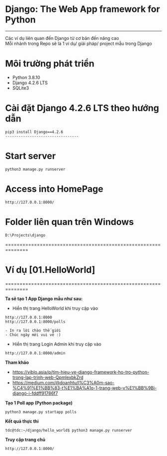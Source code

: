 # Django: The Web App framework for Python
-------------------------------------------------------------------------
Các ví dụ liên quan đến Django từ cơ bản đến nâng cao<br/>
Mỗi nhánh trong Repo sẽ là 1 ví dụ/ giải pháp/ project mẫu trong Django

# Môi trường phát triển
- Python 3.8.10
- Django 4.2.6 LTS
- SQLite3

# Cài đặt Django 4.2.6 LTS theo hướng dẫn
```shell
pip3 install Django==4.2.6
---------------------------------

```

# Start server
```shell
python3 manage.py runserver
```

# Access into HomePage
```shell
http://127.0.0.1:8000/
```

# Folder liên quan trên Windows
```
D:\Projects\django
```

==============================================================

# Ví dụ [01.HelloWorld]
==============================================================

**Ta sẽ tạo 1 App Django mẫu như sau:**<br/>
- Hiển thị trang HelloWorld khi truy cập vào 
```shell
http://127.0.0.1:8000
http://127.0.0.1:8000/polls
```
	- In ra lời chào thế giới
	- Chúc ngày mới vui vẻ :)

- Hiển thị trang Login Admin khi truy cập vào
```shell
http://127.0.0.1:8000/admin
```

**Tham khảo**
- https://viblo.asia/p/tim-hieu-ve-django-framework-ho-tro-python-trong-lap-trinh-web-QpmlexbkZrd
- https://medium.com/@doanhtu/l%C3%A0m-sao-%C4%91%E1%BB%83-t%E1%BA%A1o-1-trang-web-v%E1%BB%9Bi-django-i-fddff91786f7

**Tạo 1 Poll app (Python package)**
```shell
python3 manage.py startapp polls
```

**Kết quả thực thi**<br/>
```shell
tdc@tdc:~/django/hello_world$ python3 manage.py runserver
```

**Truy cập trang chủ**
```shell
http://127.0.0.1:8000/
```